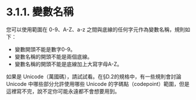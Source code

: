 # 3.1.1. 變數名稱

您可以使用範圍在 0-9、A-Z、a-z 之間與底線的任何字元作為變數名稱，規則如下：

* 變數開頭不能是數字0-9。
* 變數名稱的開頭不能是兩個底線。
* 變數名稱的開頭不能是底線加上大寫字母A-Z。

如果是 Unicode（萬國碼），請試試看。在§D.2的規格中，有一些規則會討論 Unicode 中哪些部分允許使用哪些 Unicode 的字碼點（codepoint）範圍，但是這裡寫不完，說不定你可能永遠都不會想要用到。
